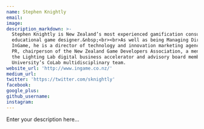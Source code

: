 ```yaml
---
name: Stephen Knightly
email:
image:
description_markdown: >-
  Stephen Knightly is New Zealand’s most experienced gamification consultant and
  educational game designer.&nbsp;<br><br>As well as being Managing Director of
  InGame, he is a director of technology and innovation marketing agency Pursuit
  PR, chairperson of the New Zealand Game Developers Association, a mentor at
  the Lighting Lab digital business accelerator and advisory board member of AUT
  University’s CoLab multidisciplinary team.
website_url: 'http://www.ingame.co.nz/'
medium_url:
twitter: 'https://twitter.com/sknightly'
facebook:
google_plus:
github_username:
instagram:
---
```


Enter your description here...
